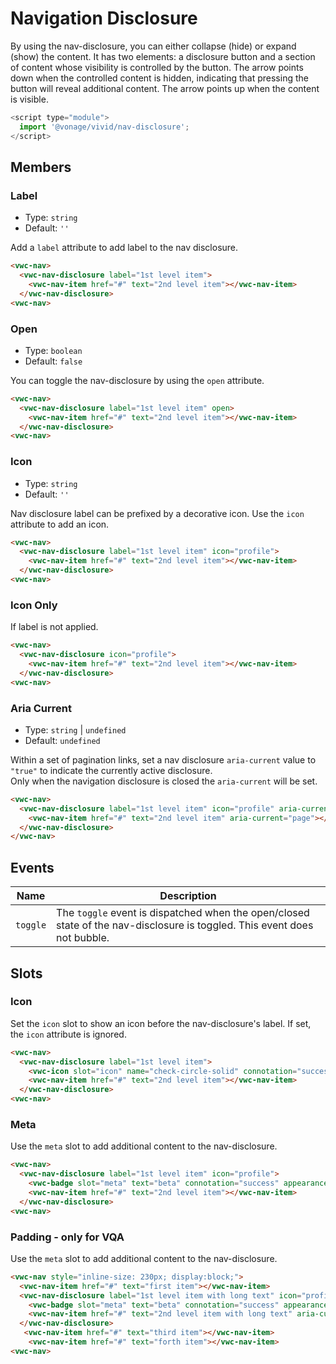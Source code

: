 # Navigation Disclosure

By using the nav-disclosure, you can either collapse (hide) or expand (show) the content.
It has two elements: a disclosure button and a section of content whose visibility is controlled by the button.
The arrow points down when the controlled content is hidden, indicating that pressing the button will reveal additional content.
The arrow points up when the content is visible.

```js
<script type="module">
  import '@vonage/vivid/nav-disclosure';
</script>
```

## Members

### Label

- Type: `string`
- Default: `''`

Add a `label` attribute to add label to the nav disclosure.

```html preview
<vwc-nav>
  <vwc-nav-disclosure label="1st level item">
    <vwc-nav-item href="#" text="2nd level item"></vwc-nav-item>
  </vwc-nav-disclosure>
<vwc-nav>
```

### Open

- Type: `boolean`
- Default: `false`

You can toggle the nav-disclosure by using the `open` attribute.

```html preview
<vwc-nav>
  <vwc-nav-disclosure label="1st level item" open>
    <vwc-nav-item href="#" text="2nd level item"></vwc-nav-item>
  </vwc-nav-disclosure>
<vwc-nav>
```

### Icon

- Type: `string`
- Default: `''`

Nav disclosure label can be prefixed by a decorative icon.
Use the `icon` attribute to add an icon.

```html preview
<vwc-nav>
  <vwc-nav-disclosure label="1st level item" icon="profile">
    <vwc-nav-item href="#" text="2nd level item"></vwc-nav-item>
  </vwc-nav-disclosure>
<vwc-nav>
```

### Icon Only

If label is not applied.

```html preview
<vwc-nav>
  <vwc-nav-disclosure icon="profile">
    <vwc-nav-item href="#" text="2nd level item"></vwc-nav-item>
  </vwc-nav-disclosure>
<vwc-nav>
```

### Aria Current

- Type: `string` | `undefined`
- Default: `undefined`

Within a set of pagination links, set a nav disclosure `aria-current` value to `"true"` to indicate the currently active disclosure.   
Only when the navigation disclosure is closed the `aria-current` will be set.

```html preview
<vwc-nav>
  <vwc-nav-disclosure label="1st level item" icon="profile" aria-current="true">
    <vwc-nav-item href="#" text="2nd level item" aria-current="page"></vwc-nav-item>
  </vwc-nav-disclosure>
</vwc-nav>
```

## Events

<div class="table-wrapper">

| Name     | Description                                                                                                               |
| -------- | ------------------------------------------------------------------------------------------------------------------------- |
| `toggle` | The `toggle` event is dispatched when the open/closed state of the nav-disclosure is toggled. This event does not bubble. |


</div>

## Slots

### Icon

Set the `icon` slot to show an icon before the nav-disclosure's label.
If set, the `icon` attribute is ignored.

```html preview
<vwc-nav>
  <vwc-nav-disclosure label="1st level item">
  	<vwc-icon slot="icon" name="check-circle-solid" connotation="success"></vwc-icon>
    <vwc-nav-item href="#" text="2nd level item"></vwc-nav-item>
  </vwc-nav-disclosure>
<vwc-nav>
```


### Meta

Use the `meta` slot to add additional content to the nav-disclosure.

```html preview
<vwc-nav>
  <vwc-nav-disclosure label="1st level item" icon="profile">
    <vwc-badge slot="meta" text="beta" connotation="success" appearance="subtle" shape="pill"></vwc-badge>
    <vwc-nav-item href="#" text="2nd level item"></vwc-nav-item>
  </vwc-nav-disclosure>
<vwc-nav>
```

### Padding - only for VQA

Use the `meta` slot to add additional content to the nav-disclosure.

```html preview
<vwc-nav style="inline-size: 230px; display:block;">
  <vwc-nav-item href="#" text="first item"></vwc-nav-item>
  <vwc-nav-disclosure label="1st level item with long text" icon="profile">
    <vwc-badge slot="meta" text="beta" connotation="success" appearance="subtle" shape="pill"></vwc-badge>
    <vwc-nav-item href="#" text="2nd level item with long text" aria-current="page"></vwc-nav-item>
  </vwc-nav-disclosure>
   <vwc-nav-item href="#" text="third item"></vwc-nav-item>
    <vwc-nav-item href="#" text="forth item"></vwc-nav-item>
<vwc-nav>
```

